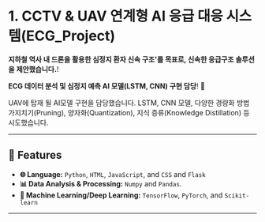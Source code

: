 # 1. CCTV & UAV 연계형 AI 응급 대응 시스템(ECG_Project)
**지하철 역사 내 드론을 활용한 심정지 환자 신속 구조'를 목표로, 신속한 응급구조 솔루션을 제안했습니다.**!

**ECG 데이터 분석 및 심정지 예측 AI 모델(LSTM, CNN) 구현 담당**! 🚀  

UAV에 탑재 될 AI모델 구현을 담당했습니다.
LSTM, CNN 모델, 다양한 경량화 방법 가지치기(Pruning), 양자화(Quantization), 지식 증류(Knowledge Distillation) 등 시도했습니다.

---

## 🌟 Features

- **🌐 Language:** `Python`, `HTML`, `JavaScript`, and `CSS` and `Flask`
- **📊 Data Analysis & Processing:** `Numpy` and `Pandas`.
- **🤖 Machine Learning/Deep Learning:** `TensorFlow`, `PyTorch`, and `Scikit-learn`
  
---

